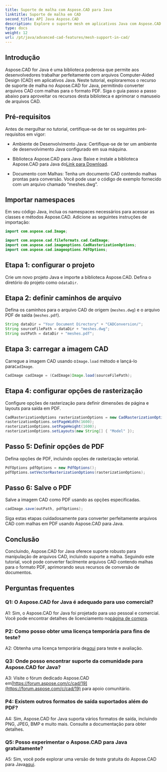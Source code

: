 ```yaml
---
title: Suporte de malha com Aspose.CAD para Java
linktitle: Suporte de malha em CAD
second_title: API Java Aspose.CAD
description: Explore o suporte mesh em aplicativos Java com Aspose.CAD. Converta arquivos CAD em PDF sem esforço.
type: docs
weight: 12
url: /pt/java/advanced-cad-features/mesh-support-in-cad/
---
```

## Introdução

Aspose.CAD for Java é uma biblioteca poderosa que permite aos desenvolvedores trabalhar perfeitamente com arquivos Computer-Aided Design (CAD) em aplicativos Java. Neste tutorial, exploraremos o recurso de suporte de malha no Aspose.CAD for Java, permitindo converter arquivos CAD com malhas para o formato PDF. Siga o guia passo a passo abaixo para aproveitar os recursos desta biblioteca e aprimorar o manuseio de arquivos CAD.

## Pré-requisitos

Antes de mergulhar no tutorial, certifique-se de ter os seguintes pré-requisitos em vigor:

- Ambiente de Desenvolvimento Java: Certifique-se de ter um ambiente de desenvolvimento Java configurado em sua máquina.

-  Biblioteca Aspose.CAD para Java: Baixe e instale a biblioteca Aspose.CAD para Java do[Link para Download](https://releases.aspose.com/cad/java/).

- Documento com Malhas: Tenha um documento CAD contendo malhas prontas para conversão. Você pode usar o código de exemplo fornecido com um arquivo chamado “meshes.dwg”.

## Importar namespaces

Em seu código Java, inclua os namespaces necessários para acessar as classes e métodos Aspose.CAD. Adicione as seguintes instruções de importação:

```java
import com.aspose.cad.Image;

import com.aspose.cad.fileformats.cad.CadImage;
import com.aspose.cad.imageoptions.CadRasterizationOptions;
import com.aspose.cad.imageoptions.PdfOptions;
```

## Etapa 1: configurar o projeto

Crie um novo projeto Java e importe a biblioteca Aspose.CAD. Defina o diretório do projeto como o`dataDir`.

## Etapa 2: definir caminhos de arquivo

Defina os caminhos para o arquivo CAD de origem (`meshes.dwg`) e o arquivo PDF de saída (`meshes.pdf`).

```java
String dataDir = "Your Document Directory" + "CADConversion/";
String sourceFilePath = dataDir + "meshes.dwg";
String outPath = dataDir + "meshes.pdf";
```

## Etapa 3: carregar a imagem CAD

 Carregue a imagem CAD usando o`Image.load` método e lançá-lo para`CadImage`.

```java
CadImage cadImage = (CadImage)Image.load(sourceFilePath);
```

## Etapa 4: configurar opções de rasterização

Configure opções de rasterização para definir dimensões de página e layouts para saída em PDF.

```java
CadRasterizationOptions rasterizationOptions = new CadRasterizationOptions();
rasterizationOptions.setPageWidth(1600);
rasterizationOptions.setPageHeight(1600);
rasterizationOptions.setLayouts(new String[] { "Model" });
```

## Passo 5: Definir opções de PDF

Defina opções de PDF, incluindo opções de rasterização vetorial.

```java
PdfOptions pdfOptions = new PdfOptions();
pdfOptions.setVectorRasterizationOptions(rasterizationOptions);
```

## Passo 6: Salve o PDF

Salve a imagem CAD como PDF usando as opções especificadas.

```java
cadImage.save(outPath, pdfOptions);
```

Siga estas etapas cuidadosamente para converter perfeitamente arquivos CAD com malhas em PDF usando Aspose.CAD para Java.

## Conclusão

Concluindo, Aspose.CAD for Java oferece suporte robusto para manipulação de arquivos CAD, incluindo suporte a malha. Seguindo este tutorial, você pode converter facilmente arquivos CAD contendo malhas para o formato PDF, aprimorando seus recursos de conversão de documentos.

## Perguntas frequentes

### Q1: O Aspose.CAD for Java é adequado para uso comercial?

 A1: Sim, o Aspose.CAD for Java foi projetado para uso pessoal e comercial. Você pode encontrar detalhes de licenciamento no[página de compra](https://purchase.aspose.com/buy).

### P2: Como posso obter uma licença temporária para fins de teste?

 A2: Obtenha uma licença temporária de[aqui](https://purchase.aspose.com/temporary-license/) para teste e avaliação.

### Q3: Onde posso encontrar suporte da comunidade para Aspose.CAD for Java?

 A3: Visite o fórum dedicado Aspose.CAD em[https://forum.aspose.com/c/cad/19](https://forum.aspose.com/c/cad/19) para apoio comunitário.

### P4: Existem outros formatos de saída suportados além do PDF?

A4: Sim, Aspose.CAD for Java suporta vários formatos de saída, incluindo PNG, JPEG, BMP e muito mais. Consulte a documentação para obter detalhes.

### Q5: Posso experimentar o Aspose.CAD para Java gratuitamente?

 A5: Sim, você pode explorar uma versão de teste gratuita do Aspose.CAD para Java[aqui](https://releases.aspose.com/).